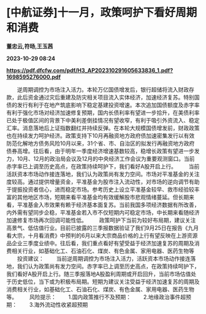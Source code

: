 # [中航证券]十一月，政策呵护下看好周期和消费
**董忠云,符旸,王玉茜**

**2023-10-29 08:24**

**https://pdf.dfcfw.com/pdf/H3_AP202310291605633836_1.pdf?1698595276000.pdf**

　　逆周期调控为市场注入活力。本轮万亿国债增发后，银行超储将流入财政存款，此后资金通过灾后重建及防灾相关项目流入实体经济，加速经济复苏。特别国债的发行有利于在地产筑底影响下稳定基建投资增速。本次追加国债额度及赤字率有利于强化市场对经济加速修复预期，国内长债利率有望进一步拾升，在美债利率已处于极值区间的背景下中美利差倒挂情况有望收窄，有利于吸引外资流入、稳定汇率。消息落地后上证指数翻红并持续反弹。在本轮大规模国债增发前，财政政策也在持续发力呵护经济。政策支持下10月再融资地方政府债加速密集发行以有效防范化解地方债务风险10月以来，31个省、市、自治区的拟发行再融资地方政府债券高增。往后看，由于明年一季度经济增速基数较高，稳增长政策有望进一步发力，10月、12月的政治局会议及12月的中央经济工作会议为重要观测窗口。当前赤字率已上调至历史高点，在政策持续呵护下，我们看好A股开启上行。 　　当前活跃资本市场动作接连落地，我们认为政策尚有发力空间。市场对平准基金的关注度较高。通过提供增量资金，平准基金为股市注入流动性，对市场的逆向调节有助于提振投资者信心，进而稳定市场。参考历史上设立平准基金较早、救市经验较丰富的其他地区市场，短期来看平准基金均有效缓解股市悲观情绪蔓延。但长期来看，平准基金入市效果有赖于经济基本面复苏。当前我国多项经济数据有所改善，内外需有望同步企稳，平准基金若入市不仅短期内可稳定市场，中长期来看随经济加速修复市场再次回调可能性低。 　　政策呵护下当前为较好布局期，建议关注高景气、低估值行业。目前已披露的三季报数据验证了我们9月25日在报告《九月看大宗，十月看消费》中预判的6月以来大宗商品价格的上行有望反映在上游资源品企业三季度业绩中。往后看，我们重点看好有望受益于经济加速复苏的周期及消费相关行业，如基础化工、石油石化、煤炭、有色金属、家用电器、医药生物等 　　投资建议： 　　当前逆周期调控为市场注入活力，活跃资本市场动作接连落地，我们认为政策尚有发力空间。赤字率已上调至历史高点，在政策持续呵护下，我们看好A股开启上行。随三季报落地A股盈利周期或开启回升，当前市场估值处于历史低位，当下或为积极布局期。短期为建议关注受益于经济加速复苏的周期及消费相关行业，如基础化工、石油石化、煤炭、有色金属、家用电器、医药生物等。 　　风险提示： 　　1.国内政策推行不及预期： 　　2.地缘政治事件超预期： 　　3.海外流动性收紧超预期